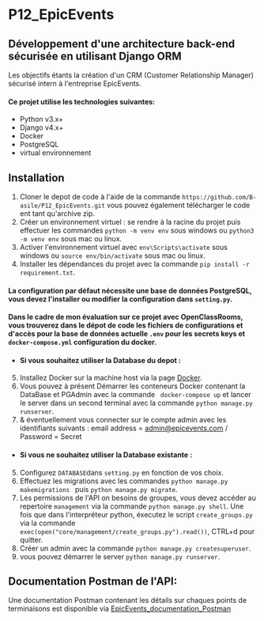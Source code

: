 # P12_EpicEvents
## Développement d'une architecture back-end sécurisée en utilisant Django ORM  
Les objectifs étants la création d'un CRM (Customer Relationship Manager) sécurisé intern à l'entreprise EpicEvents.

#### Ce projet utilise les technologies suivantes:  
- Python v3.x+
- Django v4.x+
- Docker
- PostgreSQL
- virtual environnement  


## Installation

1. Cloner le depot de code à l'aide de la commande `https://github.com/B-asile/P12_EpicEvents.git` vous pouvez également télécharger le code ent tant qu'archive zip.
2. Créer un environnement virtuel : se rendre à la racine du projet puis effectuer les commandes `python -m venv env` sous windows ou `python3 -m venv env` sous mac ou linux.
3. Activer l'environnement virtuel avec `env\Scripts\activate` sous windows ou `source env/bin/activate` sous mac ou linux.
4. Installer les dépendances du projet avec la commande `pip install -r requirement.txt`.

#### La configuration par défaut nécessite une base de données PostgreSQL, vous devez l'installer ou modifier la configuration dans `setting.py`.
#### Dans le cadre de mon évaluation sur ce projet avec OpenClassRooms, vous trouverez dans le dépot de code les fichiers de configurations et d'accès pour la base de données actuelle `.env` pour les secrets keys et `docker-compose.yml` configuration du docker.

- #### Si vous souhaitez utiliser la Database du depot :
5. Installez Docker sur la machine host via la page [Docker](https://www.docker.com/).  
6. Vous pouvez à présent Démarrer les conteneurs Docker contenant la DataBase et PGAdmin avec la commande ` docker-compose up` et lancer le server dans un second terminal avec la commande `python manage.py runserver`.
7. & éventuellement vous connecter sur le compte admin avec les identifiants suivants : email address = admin@epicevents.com / Password = Secret  

- #### Si vous ne souhaitez utiliser la Database existante :
5. Configurez `DATABASE`dans `setting.py` en fonction de vos choix.  
6. Effectuez les migrations avec les commandes `python manage.py makemigrations ` puis `python manage.py migrate`.
7. Les permissions de l'API on besoins de groupes, vous devez accéder au repertoire `management` via la commande `python manage.py shell`. Une fois que dans l'interpréteur python, éxecutez le script `create_groups.py` via la commande `exec(open("core/management/create_groups.py").read())`, CTRL+d pour quitter.  
8. Créer un admin avec la commande `python manage.py createsuperuser`.  
9. vous pouvez démarrer le server `python manage.py runserver`.

## Documentation Postman de l'API:  

Une documentation Postman contenant les détails sur chaques points de terminaisons est disponible via [EpicEvents_documentation_Postman]()